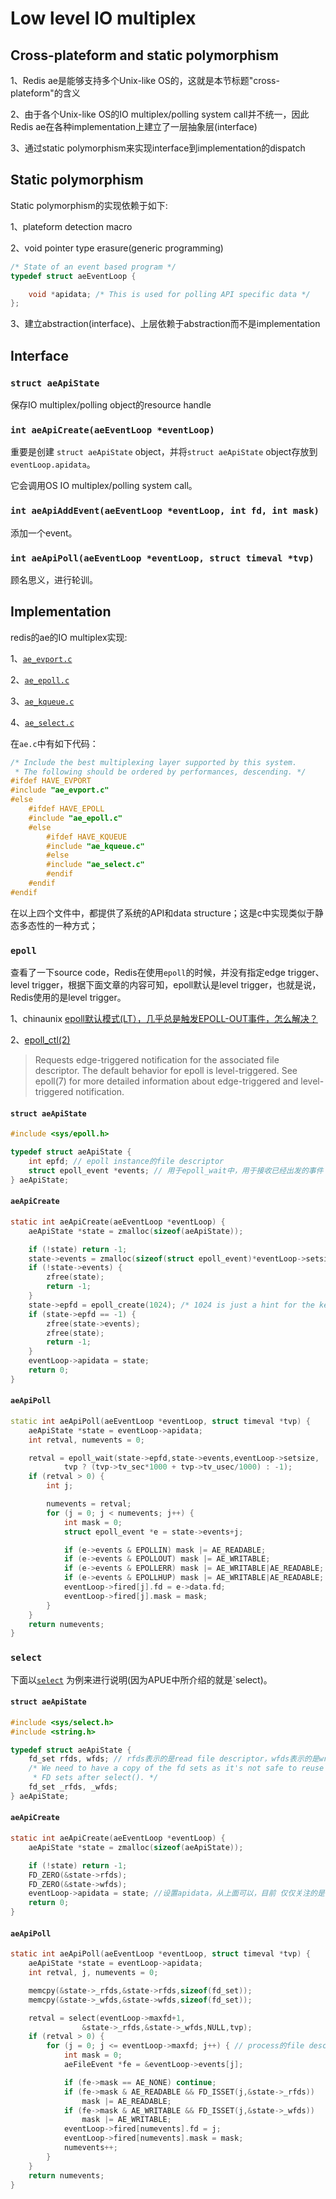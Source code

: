 # Low level IO multiplex



## Cross-plateform and static polymorphism

1、Redis ae是能够支持多个Unix-like OS的，这就是本节标题"cross-plateform"的含义

2、由于各个Unix-like OS的IO multiplex/polling system call并不统一，因此Redis ae在各种implementation上建立了一层抽象层(interface)

3、通过static polymorphism来实现interface到implementation的dispatch



## Static polymorphism

Static polymorphism的实现依赖于如下:

1、plateform detection macro

2、void pointer type erasure(generic programming)

```C++
/* State of an event based program */
typedef struct aeEventLoop {

    void *apidata; /* This is used for polling API specific data */
};
```



3、建立abstraction(interface)、上层依赖于abstraction而不是implementation

## Interface

### `struct aeApiState` 

保存IO multiplex/polling object的resource handle

### `int aeApiCreate(aeEventLoop *eventLoop)`

重要是创建 `struct aeApiState` object，并将`struct aeApiState` object存放到`eventLoop.apidata`。

它会调用OS IO multiplex/polling system call。

### `int aeApiAddEvent(aeEventLoop *eventLoop, int fd, int mask)`

添加一个event。

### `int aeApiPoll(aeEventLoop *eventLoop, struct timeval *tvp)` 

顾名思义，进行轮训。





## Implementation

redis的ae的IO multiplex实现:



1、[`ae_evport.c`](https://github.com/antirez/redis/blob/unstable/src/ae_evport.c) 

2、[`ae_epoll.c`](https://github.com/antirez/redis/blob/unstable/src/ae_epoll.c) 

3、[`ae_kqueue.c`](https://github.com/antirez/redis/blob/unstable/src/ae_kqueue.c) 

4、[`ae_select.c`](https://github.com/antirez/redis/blob/unstable/src/ae_select.c) 



在`ae.c`中有如下代码：

```c
/* Include the best multiplexing layer supported by this system.
 * The following should be ordered by performances, descending. */
#ifdef HAVE_EVPORT
#include "ae_evport.c"
#else
    #ifdef HAVE_EPOLL
    #include "ae_epoll.c"
    #else
        #ifdef HAVE_KQUEUE
        #include "ae_kqueue.c"
        #else
        #include "ae_select.c"
        #endif
    #endif
#endif
```

在以上四个文件中，都提供了系统的API和data structure；这是c中实现类似于静态多态性的一种方式；



### `epoll`

查看了一下source code，Redis在使用`epoll`的时候，并没有指定edge trigger、level trigger，根据下面文章的内容可知，epoll默认是level trigger，也就是说，Redis使用的是level trigger。

1、chinaunix [epoll默认模式(LT），几乎总是触发EPOLL-OUT事件，怎么解决？](http://bbs.chinaunix.net/thread-1682066-1-1.html)

2、[epoll_ctl(2)](https://man7.org/linux/man-pages/man2/epoll_ctl.2.html) 

> Requests edge-triggered notification for the associated file descriptor.  The default behavior for epoll is level-triggered.  See epoll(7) for more detailed information about edge-triggered and level-triggered notification.



#### `struct aeApiState`

```C
#include <sys/epoll.h>

typedef struct aeApiState {
    int epfd; // epoll instance的file descriptor
    struct epoll_event *events; // 用于epoll_wait中，用于接收已经出发的事件 每个file descriptor都有一个对应的epoll_event，它是一个dynamic array
} aeApiState;
```

#### `aeApiCreate`

```C
static int aeApiCreate(aeEventLoop *eventLoop) {
    aeApiState *state = zmalloc(sizeof(aeApiState));

    if (!state) return -1;
    state->events = zmalloc(sizeof(struct epoll_event)*eventLoop->setsize);
    if (!state->events) {
        zfree(state);
        return -1;
    }
    state->epfd = epoll_create(1024); /* 1024 is just a hint for the kernel */
    if (state->epfd == -1) {
        zfree(state->events);
        zfree(state);
        return -1;
    }
    eventLoop->apidata = state;
    return 0;
}
```

#### `aeApiPoll`

```C++
static int aeApiPoll(aeEventLoop *eventLoop, struct timeval *tvp) {
    aeApiState *state = eventLoop->apidata;
    int retval, numevents = 0;

    retval = epoll_wait(state->epfd,state->events,eventLoop->setsize,
            tvp ? (tvp->tv_sec*1000 + tvp->tv_usec/1000) : -1);
    if (retval > 0) {
        int j;

        numevents = retval;
        for (j = 0; j < numevents; j++) {
            int mask = 0;
            struct epoll_event *e = state->events+j;

            if (e->events & EPOLLIN) mask |= AE_READABLE;
            if (e->events & EPOLLOUT) mask |= AE_WRITABLE;
            if (e->events & EPOLLERR) mask |= AE_WRITABLE|AE_READABLE;
            if (e->events & EPOLLHUP) mask |= AE_WRITABLE|AE_READABLE;
            eventLoop->fired[j].fd = e->data.fd;
            eventLoop->fired[j].mask = mask;
        }
    }
    return numevents;
}
```



### `select`

下面以[`select`](https://en.wikipedia.org/wiki/Select_(Unix)) 为例来进行说明(因为APUE中所介绍的就是`select)。



#### `struct aeApiState`

```c
#include <sys/select.h>
#include <string.h>

typedef struct aeApiState {
    fd_set rfds, wfds; // rfds表示的是read file descriptor，wfds表示的是write file descriptor
    /* We need to have a copy of the fd sets as it's not safe to reuse
     * FD sets after select(). */
    fd_set _rfds, _wfds;
} aeApiState;
```





#### `aeApiCreate`

```c
static int aeApiCreate(aeEventLoop *eventLoop) {
    aeApiState *state = zmalloc(sizeof(aeApiState));

    if (!state) return -1;
    FD_ZERO(&state->rfds);
    FD_ZERO(&state->wfds);
    eventLoop->apidata = state; //设置apidata，从上面可以，目前 仅仅关注的是read和write
    return 0;
}
```





#### `aeApiPoll`

```c
static int aeApiPoll(aeEventLoop *eventLoop, struct timeval *tvp) {
    aeApiState *state = eventLoop->apidata;
    int retval, j, numevents = 0;

    memcpy(&state->_rfds,&state->rfds,sizeof(fd_set));
    memcpy(&state->_wfds,&state->wfds,sizeof(fd_set));

    retval = select(eventLoop->maxfd+1,
                &state->_rfds,&state->_wfds,NULL,tvp);
    if (retval > 0) {
        for (j = 0; j <= eventLoop->maxfd; j++) { // process的file descriptor是依次递增的，所以此处可以使用for循环；
            int mask = 0;
            aeFileEvent *fe = &eventLoop->events[j];

            if (fe->mask == AE_NONE) continue;
            if (fe->mask & AE_READABLE && FD_ISSET(j,&state->_rfds))
                mask |= AE_READABLE;
            if (fe->mask & AE_WRITABLE && FD_ISSET(j,&state->_wfds))
                mask |= AE_WRITABLE;
            eventLoop->fired[numevents].fd = j;
            eventLoop->fired[numevents].mask = mask;
            numevents++;
        }
    }
    return numevents;
}
```



